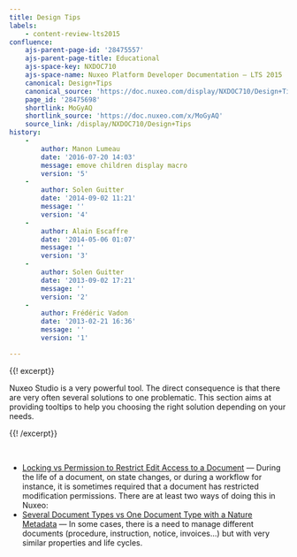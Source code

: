 ```yaml
---
title: Design Tips
labels:
    - content-review-lts2015
confluence:
    ajs-parent-page-id: '28475557'
    ajs-parent-page-title: Educational
    ajs-space-key: NXDOC710
    ajs-space-name: Nuxeo Platform Developer Documentation — LTS 2015
    canonical: Design+Tips
    canonical_source: 'https://doc.nuxeo.com/display/NXDOC710/Design+Tips'
    page_id: '28475698'
    shortlink: MoGyAQ
    shortlink_source: 'https://doc.nuxeo.com/x/MoGyAQ'
    source_link: /display/NXDOC710/Design+Tips
history:
    - 
        author: Manon Lumeau
        date: '2016-07-20 14:03'
        message: emove children display macro
        version: '5'
    - 
        author: Solen Guitter
        date: '2014-09-02 11:21'
        message: ''
        version: '4'
    - 
        author: Alain Escaffre
        date: '2014-05-06 01:07'
        message: ''
        version: '3'
    - 
        author: Solen Guitter
        date: '2013-09-02 17:21'
        message: ''
        version: '2'
    - 
        author: Frédéric Vadon
        date: '2013-02-21 16:36'
        message: ''
        version: '1'

---
```

{{! excerpt}}

Nuxeo Studio is a very powerful tool. The direct consequence is that there are very often several solutions to one problematic. This section aims at providing tooltips to help you choosing the right solution depending on your needs.

{{! /excerpt}}

&nbsp;

*   [Locking vs Permission to Restrict Edit Access to a Document](https://doc.nuxeo.com/display/NXDOC710/Locking+vs+Permission+to+Restrict+Edit+Access+to+a+Document)&nbsp;&mdash;&nbsp;<span class="smalltext">During the life of a document, on state changes, or during a workflow for instance, it is sometimes required that a document has restricted modification permissions. There are at least two ways of doing this in Nuxeo:</span>
*   [Several Document Types vs One Document Type with a Nature Metadata](https://doc.nuxeo.com/display/NXDOC710/Several+Document+Types+vs+One+Document+Type+with+a+Nature+Metadata)&nbsp;&mdash;&nbsp;<span class="smalltext">In some cases, there is a need to manage different documents (procedure, instruction, notice, invoices...) but with very similar properties and life cycles.</span>
